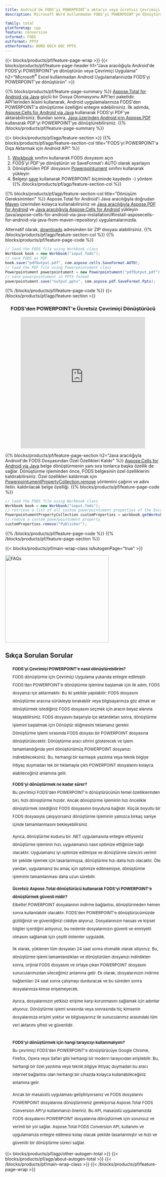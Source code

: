```yaml
---
title: Android'de FODS'yi POWERPOINT'a aktarın veya ücretsiz Çevrimiçi Dönüştürücü ile
description: Microsoft Word kullanmadan FODS'yi POWERPOINT'ye dönüştürmek için Android API veya çevrimiçi. Kodu entegre etmeden önce ücretsiz CSV'den DOC'e çevrimiçi dönüştürücüyü hızlı bir şekilde test edin.

family: total
platformtag: cpp
feature: conversion
informat: FODS
outformat: PPTX
otherformats: WORD DOCX DOC PPTX
---
```

{{< blocks/products/pf/feature-page-wrap >}}
{{< blocks/products/pf/feature-page-header h1="Java aracılığıyla Android'de FODS'yi POWERPOINT'ye dönüştürün veya Çevrimiçi Uygulama" h2="Microsoft<sup>&reg;</sup> Excel kullanmadan Android Uygulamalarınızda FODS'yi POWERPOINT'ye dönüştürün" >}}

{{% blocks/products/pf/feature-page-summary %}}
[Aspose.Total for Android via Java](https://products.aspose.com/total/android-java/) güçlü bir Dosya Otomasyonu API'leri paketidir. API'lerinden ikisini kullanarak, Android uygulamalarınıza FODS'den POWERPOINT'a dönüştürme özelliğini entegre edebilirsiniz. İlk adımda, [Aspose.Cells for Android via Java](https://products.aspose.com/cells/android-java/) kullanarak FODS'yi PDF'ye aktarabilirsiniz. Bundan sonra, [Java üzerinden Android için Aspose.PDF](https://products.aspose.com/pdf/android-java/) kullanarak PDF'yi POWERPOINT'ye dönüştürebilirsiniz. 
{{% /blocks/products/pf/feature-page-summary  %}}

{{< blocks/products/pf/agp/feature-section >}}
{{% blocks/products/pf/agp/feature-section-col title="FODS'yi POWERPOINT'a Dışa Aktarmak için Android API" %}}
1. [Workbook](https://reference.aspose.com/cells/java/com.aspose.cells/Workbook) sınıfını kullanarak FODS dosyasını açın
2. FODS'yi PDF'ye dönüştürün ve SaveFormat'ı AUTO olarak ayarlayın
3. Dönüştürülen PDF dosyasını [Powerpointument](https://reference.aspose.com/pdf/java/com.aspose.pdf/Powerpointument) sınıfını kullanarak yükleyin
4. Belgeyi [save](https://reference.aspose.com/pdf/java/com.aspose.pdf/Powerpointument#save-java.lang.String-com.aspose.pdf.SaveOptions) kullanarak POWERPOINT biçiminde kaydedin -) yöntem
{{% /blocks/products/pf/agp/feature-section-col %}}

{{% blocks/products/pf/agp/feature-section-col title="Dönüşüm Gereksinimleri" %}}
Aspose.Total for Android'i Java aracılığıyla doğrudan [Maven](https://releases.aspose.com/total/java/) üzerinden kolayca kullanabilirsiniz ve [Java aracılığıyla Aspose.PDF for Android](https://powerpoints.aspose.com/pdf/androidjava/installation/) ve [Java aracılığıyla Aspose.Cells for Android](https://powerpoints.aspose.com/cells) yükleyin /java/aspose-cells-for-android-via-java-installation/#install-asposecells-for-android-via-java-from-maven-repository) uygulamalarınızda.

Alternatif olarak, [downloads](https://releases.aspose.com/total/androidjava) adresinden bir ZIP dosyası alabilirsiniz.
{{% /blocks/products/pf/agp/feature-section-col %}}
{{% blocks/products/pf/feature-page-code %}}

```java
// load the FODS file using Workbook class
Workbook book = new Workbook("input.fods");
// save FODS as PDF
book.save("pdfOutput.pdf", com.aspose.cells.SaveFormat.AUTO);
// load the PDF file using Powerpointument class
Powerpointument powerpointument = new Powerpointument("pdfOutput.pdf");
// save powerpointument in PPTX format
powerpointument.save("output.pptx", com.aspose.pdf.SaveFormat.Pptx);    
```


{{% /blocks/products/pf/feature-page-code %}}
{{< /blocks/products/pf/agp/feature-section >}}

<div class="container-fluid agp-content bg-white aboutfile box-1 vh100 section nopbtm">
<div class=container>
<div class=row>
<div class="demobox tc col-md-12 padding-0" align="center">

<h3>FODS'den POWERPOINT'e Ücretsiz Çevrimiçi Dönüştürücü</h3>

<iframe style="border: none; height: 426px;" scrolling="no" src="https://total-conversion-app-65z5r2lp.qa.k8s.dynabic.com/?to=pptx&from=fods" id="child-iframe" width="80%"></iframe>

</div></div>
</div></div>

{{% blocks/products/pf/feature-page-section  h2="Java aracılığıyla Android'de FODS Dosyasından Özel Özellikleri Kaldır" %}}
[Aspose.Cells for Android via Java](https://products.aspose.com/cells/android-java/) belge dönüştürmenin yanı sıra tonlarca başka özellik de sağlar. Dönüştürme işleminden önce, FODS belgesinin özel özelliklerini kaldırabilirsiniz. Özel özellikleri kaldırmak için [PowerpointumentPropertyCollection.remove](https://reference.aspose.com/cells/java/com.aspose.cells/powerpointumentpropertycollection#remove(java.lang.String)) yöntemini çağırın ve adını iletin. kaldırılacak belge özelliği.
{{% blocks/products/pf/feature-page-code %}}

```java
// load the FODS file using Workbook class
Workbook book = new Workbook("input.fods");
// retrieve a list of all custom powerpointument properties of the Excel file
PowerpointumentPropertyCollection customProperties = workbook.getWorksheets().getCustomPowerpointumentProperties();
// remove a custom powerpointument property
customProperties.remove("Publisher"); 
```

{{% /blocks/products/pf/feature-page-code  %}}
{{% /blocks/products/pf/feature-page-section %}}

{{< blocks/products/pf/main-wrap-class isAutogenPage="true" >}}
<style>.howtolist li{margin-right: 0!important;line-height: 26px;position: relative;margin-bottom: 10px;font-size: 13px;list-style-type: none;}</style>
<div class="col-md-12 tl bg-gray-dark howtolist section">
  <a class="anchor" name="faqpage"></a>
  <div class="container tl dflex" itemscope="" itemtype="https://schema.org/FAQPage">
      <div class="col-md-4 howtosectiongfx">
          <img class="social-panel-hide-on-mobile" src="https://www.groupdocs.cloud/templates/brand/images/groupdocs/conversion/groupdocs_conversion-brand.png" alt="FAQs" width="335" height="283">
      </div>
      <div class="howtosection col-md-8">
          <div>
              <h2>Sıkça Sorulan Sorular</h2>
              <ul>
                  <li itemscope="" itemprop="mainEntity" itemtype="https://schema.org/Question">
                      <div>
                          <span itemprop="name"><b>FODS'yi Çevrimiçi POWERPOINT'e nasıl dönüştürebilirim?</b></span>
                      </div>
                      <div itemscope="" itemprop="acceptedAnswer" itemtype="https://schema.org/Answer">
                          <span itemprop="text">FODS dönüştürme için Çevrimiçi Uygulama yukarıda entegre edilmiştir. FODS'den POWERPOINT'e dönüştürme işlemine başlamak için ilk adım, FODS dosyanızı içe aktarmaktır. Bu iki şekilde yapılabilir: FODS dosyasını dönüştürme aracına sürükleyip bırakabilir veya bilgisayarınıza göz atmak ve dönüştürmek istediğiniz FODS dosyasını seçmek için aracın beyaz alanına tıklayabilirsiniz. FODS dosyasını başarıyla içe aktardıktan sonra, dönüştürme işlemini başlatmak için Dönüştür düğmesini tıklamanız gerekir. <br />
Dönüştürme işlemi sırasında FODS dosyası bir POWERPOINT dosyasına dönüştürülecektir. Dönüştürme aracı sihrini gösterecek ve işlem tamamlandığında yeni dönüştürülmüş POWERPOINT dosyanızı indirebileceksiniz. Bu, herhangi bir karmaşık yazılıma veya teknik bilgiye ihtiyaç duymadan tek bir tıklamayla çıktı POWERPOINT dosyalarını kolayca alabileceğiniz anlamına gelir.</span>
                      </div>
                  </li>
                  <li itemscope="" itemprop="mainEntity" itemtype="https://schema.org/Question">
                      <div>
                          <span itemprop="name"><b>FODS'yi dönüştürmek ne kadar sürer?</b></span>
                      </div>
                      <div itemscope="" itemprop="acceptedAnswer" itemtype="https://schema.org/Answer">
                          <span itemprop="text">Bu çevrimiçi FODS'den POWERPOINT'e dönüştürücünün temel özelliklerinden biri, hızlı dönüştürme hızıdır. Ancak dönüştürme işleminin hızı öncelikle dönüştürmek istediğiniz FODS dosyasının boyutuna bağlıdır. Küçük boyutlu bir FODS dosyasıyla çalışıyorsanız dönüştürme işleminin yalnızca birkaç saniye içinde tamamlanmasını bekleyebilirsiniz.<br />

Ayrıca, dönüştürme kodunu bir .NET uygulamasına entegre ettiyseniz dönüştürme işleminin hızı, uygulamanızı nasıl optimize ettiğinize bağlı olacaktır. Uygulamanız iyi optimize edilmişse ve dönüştürme sürecini verimli bir şekilde işlemek için tasarlanmışsa, dönüştürme hızı daha hızlı olacaktır. Öte yandan, uygulamanız bu amaç için optimize edilmemişse, dönüştürme işleminin tamamlanması daha uzun sürebilir.</span>
                      </div>
                  </li>
                  <li itemscope="" itemprop="mainEntity" itemtype="https://schema.org/Question">
                      <div>
                          <span itemprop="name"><b>Ücretsiz Aspose.Total dönüştürücü kullanarak FODS'yi POWERPOINT'e dönüştürmek güvenli midir?</b></span>
                      </div>
                      <div itemscope="" itemprop="acceptedAnswer" itemtype="https://schema.org/Answer">
                          <span itemprop="text">Elbette! POWERPOINT dosyalarının indirme bağlantısı, dönüştürmeden hemen sonra kullanılabilir olacaktır. FODS'den POWERPOINT'e dönüştürücümüzde gizliliğinizi ve güvenliğinizi ciddiye alıyoruz. Dosyalarınızın hassas ve kişisel bilgiler içerdiğini anlıyoruz, bu nedenle dosyalarınızın güvenli ve emniyetli olmasını sağlamak için çeşitli önlemler uyguladık.<br />

İlk olarak, yüklenen tüm dosyaları 24 saat sonra otomatik olarak siliyoruz. Bu, dönüştürme işlemi tamamlandıktan ve dönüştürülen dosyanızı indirdikten sonra, orijinal FODS dosyasını ve ortaya çıkan POWERPOINT dosyasını sunucularımızdan sileceğimiz anlamına gelir. Ek olarak, dosyalarınızın indirme bağlantıları 24 saat sonra çalışmayı durduracak ve bu süreden sonra dosyalarınıza kimse erişemeyecek.<br />

Ayrıca, dosyalarınızın yetkisiz erişime karşı korunmasını sağlamak için adımlar atıyoruz. Dönüştürme işlemi sırasında veya sonrasında hiç kimsenin dosyalarınıza erişimi yoktur ve bilgisayarınız ile sunucularımız arasındaki tüm veri aktarımı şifreli ve güvenlidir.</span>
                      </div>
                  </li>                 
                  <li itemscope="" itemprop="mainEntity" itemtype="https://schema.org/Question">
                      <div>
                          <span itemprop="name"><b>FODS'yi dönüştürmek için hangi tarayıcıyı kullanmalıyım?</b></span>
                      </div>
                      <div itemscope="" itemprop="acceptedAnswer" itemtype="https://schema.org/Answer">
                          <span itemprop="text">Bu çevrimiçi FODS'den POWERPOINT'e dönüştürücüye Google Chrome, Firefox, Opera veya Safari gibi herhangi bir modern tarayıcıdan erişilebilir. Bu, herhangi bir özel yazılıma veya teknik bilgiye ihtiyaç duymadan bu aracı internet bağlantısı olan herhangi bir cihazda kolayca kullanabileceğiniz anlamına gelir.<br />

Ancak bir masaüstü uygulaması geliştiriyorsanız ve FODS dosyalarını POWERPOINT dosyalarına dönüştürmeniz gerekiyorsa Aspose.Total FODS Conversion API'yi kullanmanızı öneririz. Bu API, masaüstü uygulamanızda FODS dosyalarını POWERPOINT dosyalarına dönüştürmek için sorunsuz ve verimli bir yol sağlar. Aspose.Total FODS Conversion API, kullanımı ve uygulamanıza entegre edilmesi kolay olacak şekilde tasarlanmıştır ve hızlı ve güvenilir bir dönüştürme süreci sağlar.</span>
                      </div>
                  </li>
              </ul>
          </div>
      </div>
  </div>
{{< blocks/products/pf/agp/other-autogen-total >}}
{{< blocks/products/pf/agp/about-autogen-total >}} 
{{< /blocks/products/pf/main-wrap-class >}}
{{< /blocks/products/pf/feature-page-wrap >}}